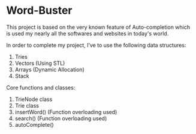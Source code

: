 # Word-Buster
This project is based on the very known feature of Auto-completion which is used my nearly all the softwares and websites in today's world.

In order to complete my project, I’ve to use the following data structures:

1.  Tries
2.  Vectors (Using STL)
3.  Arrays (Dynamic Allocation)
4.  Stack

Core functions and classes:

1.  TrieNode class
2.  Trie class
3.  insertWord() (Function overloading used)
4.  search() (Function overloading used)
5.  autoComplete()
